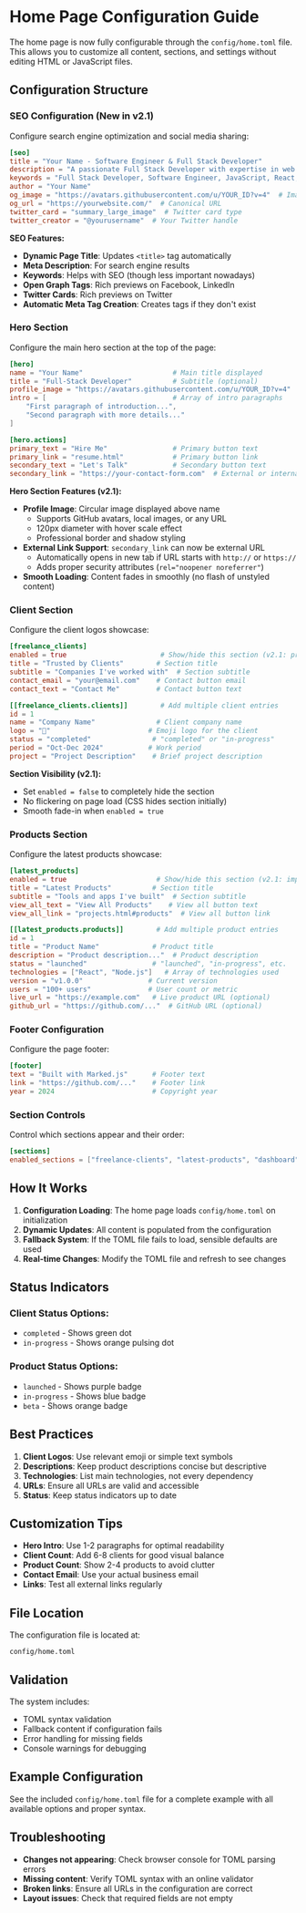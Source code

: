 # Home Page Configuration Guide

The home page is now fully configurable through the `config/home.toml` file. This allows you to customize all content, sections, and settings without editing HTML or JavaScript files.

## Configuration Structure

### SEO Configuration (New in v2.1)
Configure search engine optimization and social media sharing:

```toml
[seo]
title = "Your Name - Software Engineer & Full Stack Developer"
description = "A passionate Full Stack Developer with expertise in web development and innovative solutions."
keywords = "Full Stack Developer, Software Engineer, JavaScript, React, Node.js, Web Developer"
author = "Your Name"
og_image = "https://avatars.githubusercontent.com/u/YOUR_ID?v=4"  # Image for social media sharing
og_url = "https://yourwebsite.com/"  # Canonical URL
twitter_card = "summary_large_image"  # Twitter card type
twitter_creator = "@yourusername"  # Your Twitter handle
```

**SEO Features:**
- **Dynamic Page Title**: Updates `<title>` tag automatically
- **Meta Description**: For search engine results
- **Keywords**: Helps with SEO (though less important nowadays)
- **Open Graph Tags**: Rich previews on Facebook, LinkedIn
- **Twitter Cards**: Rich previews on Twitter
- **Automatic Meta Tag Creation**: Creates tags if they don't exist

### Hero Section
Configure the main hero section at the top of the page:

```toml
[hero]
name = "Your Name"                      # Main title displayed
title = "Full-Stack Developer"          # Subtitle (optional)
profile_image = "https://avatars.githubusercontent.com/u/YOUR_ID?v=4"  # Profile image URL (New in v2.1)
intro = [                               # Array of intro paragraphs
    "First paragraph of introduction...",
    "Second paragraph with more details..."
]

[hero.actions]
primary_text = "Hire Me"                # Primary button text
primary_link = "resume.html"            # Primary button link
secondary_text = "Let's Talk"           # Secondary button text  
secondary_link = "https://your-contact-form.com"  # External or internal link (v2.1 supports external)
```

**Hero Section Features (v2.1):**
- **Profile Image**: Circular image displayed above name
  - Supports GitHub avatars, local images, or any URL
  - 120px diameter with hover scale effect
  - Professional border and shadow styling
- **External Link Support**: `secondary_link` can now be external URL
  - Automatically opens in new tab if URL starts with `http://` or `https://`
  - Adds proper security attributes (`rel="noopener noreferrer"`)
- **Smooth Loading**: Content fades in smoothly (no flash of unstyled content)

### Client Section
Configure the client logos showcase:

```toml
[freelance_clients]
enabled = true                       # Show/hide this section (v2.1: properly hides when false)
title = "Trusted by Clients"        # Section title
subtitle = "Companies I've worked with"  # Section subtitle
contact_email = "your@email.com"    # Contact button email
contact_text = "Contact Me"         # Contact button text

[[freelance_clients.clients]]        # Add multiple client entries
id = 1
name = "Company Name"               # Client company name
logo = "🚀"                        # Emoji logo for the client
status = "completed"               # "completed" or "in-progress"
period = "Oct-Dec 2024"           # Work period
project = "Project Description"    # Brief project description
```

**Section Visibility (v2.1):**
- Set `enabled = false` to completely hide the section
- No flickering on page load (CSS hides section initially)
- Smooth fade-in when `enabled = true`

### Products Section
Configure the latest products showcase:

```toml
[latest_products]
enabled = true                      # Show/hide this section (v2.1: improved hiding)
title = "Latest Products"          # Section title
subtitle = "Tools and apps I've built"  # Section subtitle
view_all_text = "View All Products"    # View all button text
view_all_link = "projects.html#products"  # View all button link

[[latest_products.products]]        # Add multiple product entries
id = 1
title = "Product Name"             # Product title
description = "Product description..."  # Product description
status = "launched"                # "launched", "in-progress", etc.
technologies = ["React", "Node.js"]   # Array of technologies used
version = "v1.0.0"                # Current version
users = "100+ users"              # User count or metric
live_url = "https://example.com"   # Live product URL (optional)
github_url = "https://github.com/..."  # GitHub URL (optional)
```

### Footer Configuration
Configure the page footer:

```toml
[footer]
text = "Built with Marked.js"      # Footer text
link = "https://github.com/..."    # Footer link
year = 2024                        # Copyright year
```

### Section Controls
Control which sections appear and their order:

```toml
[sections]
enabled_sections = ["freelance-clients", "latest-products", "dashboard"]
```

## How It Works

1. **Configuration Loading**: The home page loads `config/home.toml` on initialization
2. **Dynamic Updates**: All content is populated from the configuration
3. **Fallback System**: If the TOML file fails to load, sensible defaults are used
4. **Real-time Changes**: Modify the TOML file and refresh to see changes

## Status Indicators

### Client Status Options:
- `completed` - Shows green dot
- `in-progress` - Shows orange pulsing dot

### Product Status Options:
- `launched` - Shows purple badge
- `in-progress` - Shows blue badge
- `beta` - Shows orange badge

## Best Practices

1. **Client Logos**: Use relevant emoji or simple text symbols
2. **Descriptions**: Keep product descriptions concise but descriptive
3. **Technologies**: List main technologies, not every dependency
4. **URLs**: Ensure all URLs are valid and accessible
5. **Status**: Keep status indicators up to date

## Customization Tips

- **Hero Intro**: Use 1-2 paragraphs for optimal readability
- **Client Count**: Add 6-8 clients for good visual balance
- **Product Count**: Show 2-4 products to avoid clutter
- **Contact Email**: Use your actual business email
- **Links**: Test all external links regularly

## File Location

The configuration file is located at:
```
config/home.toml
```

## Validation

The system includes:
- TOML syntax validation
- Fallback content if configuration fails
- Error handling for missing fields
- Console warnings for debugging

## Example Configuration

See the included `config/home.toml` file for a complete example with all available options and proper syntax.

## Troubleshooting

- **Changes not appearing**: Check browser console for TOML parsing errors
- **Missing content**: Verify TOML syntax with an online validator
- **Broken links**: Ensure all URLs in the configuration are correct
- **Layout issues**: Check that required fields are not empty